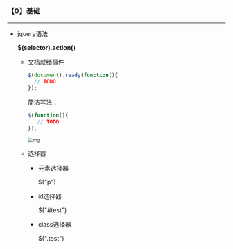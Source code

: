 ### 【0】基础

----------

- jquery语法

  **$(selector).action()**

  - 文档就绪事件

    ```js
    $(document).ready(function(){
      // TODO
    });
    ```

    简洁写法：

    ```js
    $(function(){
       // TODO
    });
    ```

    <img src="https://www.runoob.com/wp-content/uploads/2019/05/20171231003829544.jpeg" alt="img" style="zoom:67%;" />

  - 选择器

    - 元素选择器

      $("p")

    - id选择器

      $("#test")

    - class选择器

      $(".test")